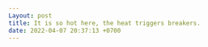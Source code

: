 ```yaml
---
Layout: post
title: It is so hot here, the heat triggers breakers.
date: 2022-04-07 20:37:13 +0700
---
```

